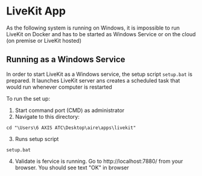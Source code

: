 # LiveKit App

As the following system is running on Windows, it is impossible to run LiveKit on Docker and has to be started as Windows Service or on the cloud (on premise or LiveKit hosted)

## Running as a Windows Service

In order to start LiveKit as a Windows service, the setup script `setup.bat` is prepared. It launches LiveKit server ans creates a scheduled task that would run whenever computer is restarted

To run the set up:
1. Start command port (CMD) as administrator
2. Navigate to this directory:
```
cd "\Users\6 AXIS ATC\Desktop\aire\apps\livekit"
```
3. Runs setup script
```
setup.bat
```
4. Validate is fervice is running. Go to http://localhost:7880/ from your browser. You should see text "OK" in browser